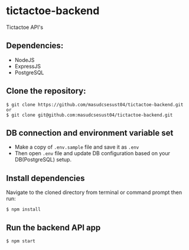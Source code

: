 # tictactoe-backend
Tictactoe API's

## Dependencies:
- NodeJS
- ExpressJS
- PostgreSQL

## Clone the repository:
```
$ git clone https://github.com/masudcsesust04/tictactoe-backend.git
or
$ git clone git@github.com:masudcsesust04/tictactoe-backend.git
```

## DB connection and environment variable set
- Make a copy of ```.env.sample``` file and save it as ```.env```
- Then open ```.env``` file and update DB configuration based on your DB(PostgreSQL) setup.

## Install dependencies
Navigate to the cloned directory from terminal or command prompt then run:
```
$ npm install
```
## Run the backend API app
```
$ npm start
```

